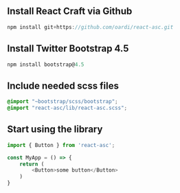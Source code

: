 ## Install React Craft via Github

```js
npm install git+https://github.com/oardi/react-asc.git
```


## Install Twitter Bootstrap 4.5

```js
npm install bootstrap@4.5
```


## Include needed scss files

```scss
@import "~bootstrap/scss/bootstrap";
@import "react-asc/lib/react-asc.scss";
```


## Start using the library

```js
import { Button } from 'react-asc';

const MyApp = () => {
	return (
		<Button>some button</Button>
	)
}
```
